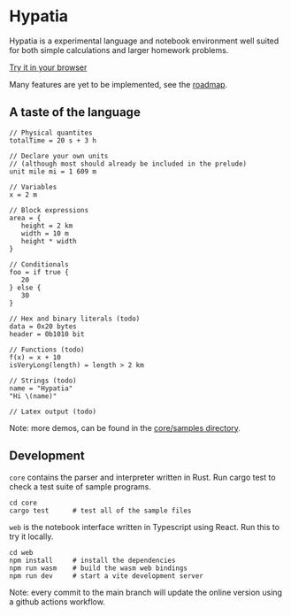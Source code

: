 # Hypatia

Hypatia is a experimental language and notebook environment well suited for both
simple calculations and larger homework problems.

[Try it in your browser](https://adelhult.github.io/hypatia)

Many features are yet to be implemented, see the
[roadmap](https://github.com/adelhult/Hypatia/issues/1).

## A taste of the language

```
// Physical quantites
totalTime = 20 s + 3 h

// Declare your own units
// (although most should already be included in the prelude)
unit mile mi = 1 609 m

// Variables
x = 2 m

// Block expressions
area = {
   height = 2 km
   width = 10 m
   height * width
}

// Conditionals
foo = if true {
   20
} else {
   30
}

// Hex and binary literals (todo) 
data = 0x20 bytes
header = 0b1010 bit

// Functions (todo)
f(x) = x + 10
isVeryLong(length) = length > 2 km

// Strings (todo)
name = "Hypatia"
"Hi \(name)"

// Latex output (todo)
```

Note: more demos, can be found in the
[core/samples directory](https://github.com/adelhult/hypatia/tree/main/core/samples).

## Development

`core` contains the parser and interpreter written in Rust. Run cargo test to
check a test suite of sample programs.

```
cd core
cargo test      # test all of the sample files
```

`web` is the notebook interface written in Typescript using React. Run this to
try it locally.

```
cd web
npm install     # install the dependencies
npm run wasm    # build the wasm web bindings
npm run dev     # start a vite development server
```

Note: every commit to the main branch will update the online version using a
github actions workflow.
